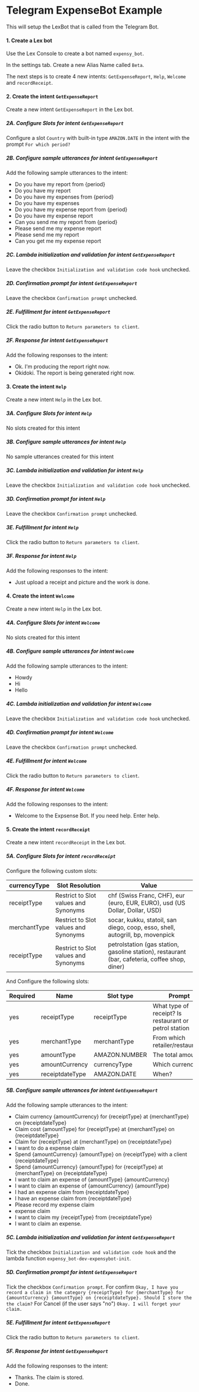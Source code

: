 # Telegram ExpenseBot Example
This will setup the LexBot that is called from the Telegram Bot.

#### 1. Create a Lex bot
Use the Lex Console to create a bot named `expensy_bot`.

In the settings tab. Create a new Alias Name called `Beta`.

The next steps is to create 4 new intents: `GetExpenseReport`, `Help`, `Welcome` and `recordReceipt`.

#### 2. Create the intent `GetExpenseReport`
Create a new intent `GetExpenseReport` in the Lex bot.

##### 2A. Configure Slots for intent `GetExpenseReport`
Configure a slot `Country` with built-in type `AMAZON.DATE` in the intent with the prompt `For which period?`

##### 2B. Configure sample utterances for intent `GetExpenseReport`
Add the following sample utterances to the intent:
* Do you have my report from ​{period}​
* Do you have my report
* Do you have my expenses from ​{period}​
* Do you have my expenses
* Do you have my expense report from ​{period}​
* Do you have my expense report
* Can you send me my report from ​{period}​
* Please send me my expense report
* Please send me my report
* Can you get me my expense report

##### 2C. Lambda initialization and validation for intent `GetExpenseReport`
Leave the checkbox `Initialization and validation code hook` unchecked.

##### 2D. Confirmation prompt for intent `GetExpenseReport`
Leave the checkbox `Confirmation prompt` unchecked.

##### 2E. Fulfillment for intent `GetExpenseReport`
Click the radio button to `Return parameters to client`.

##### 2F. Response for intent `GetExpenseReport`
Add the following responses to the intent:
* Ok. I'm producing the report right now.
* Okidoki. The report is being generated right now.

#### 3. Create the intent `Help`
Create a new intent `Help` in the Lex bot.

##### 3A. Configure Slots for intent `Help`
No slots created for this intent

##### 3B. Configure sample utterances for intent `Help`
No sample utterances created for this intent

##### 3C. Lambda initialization and validation for intent `Help`
Leave the checkbox `Initialization and validation code hook` unchecked.

##### 3D. Confirmation prompt for intent `Help`
Leave the checkbox `Confirmation prompt` unchecked.

##### 3E. Fulfillment for intent `Help`
Click the radio button to `Return parameters to client`.

##### 3F. Response for intent `Help`
Add the following responses to the intent:
* Just upload a receipt and picture and the work is done.

#### 4. Create the intent `Welcome`
Create a new intent `Help` in the Lex bot.

##### 4A. Configure Slots for intent `Welcome`
No slots created for this intent

##### 4B. Configure sample utterances for intent `Welcome`
Add the following sample utterances to the intent:
* Howdy
* Hi
* Hello

##### 4C. Lambda initialization and validation for intent `Welcome`
Leave the checkbox `Initialization and validation code hook` unchecked.

##### 4D. Confirmation prompt for intent `Welcome`
Leave the checkbox `Confirmation prompt` unchecked.

##### 4E. Fulfillment for intent `Welcome`
Click the radio button to `Return parameters to client`.

##### 4F. Response for intent `Welcome`
Add the following responses to the intent:
* Welcome to the Expsense Bot. If you need help. Enter help.

#### 5. Create the intent `recordReceipt`
Create a new intent `recordReceipt` in the Lex bot.

##### 5A. Configure Slots for intent `recordReceipt`
Configure the following custom slots:

| currencyType | Slot Resolution | Value |
| -------------| --------------- | ----- |
| receiptType | Restrict to Slot values and Synonyms | chf (Swiss Franc, CHF), eur (euro, EUR, EURO), usd (US Dollar, Dollar, USD) |
| merchantType | Restrict to Slot values and Synonyms | socar, kukku, statoil, san diego, coop, esso, shell, autogrill, bp, movenpick |
| receiptType | Restrict to Slot values and Synonyms | petrolstation (gas station, gasoline station), restaurant (bar, cafeteria, coffee shop, diner) |

And Configure the following slots:

| Required | Name           | Slot type   | Prompt |
| ---------| -------------- | ---------   | ------ |
| yes | receiptType | receiptType | What type of receipt? Is restaurant or petrol station |
| yes | merchantType | merchantType | From which retailer/restaurant? |
| yes | ​amountType | AMAZON.NUMBER | The total amount? |
| yes | ​amountCurrency | currencyType | Which currency? |
| yes | ​receiptdateType | AMAZON.DATE | When? |

##### 5B. Configure sample utterances for intent `GetExpenseReport`
Add the following sample utterances to the intent:
* Claim currency ​{amountCurrency}​ for ​{receiptType}​ at ​{merchantType}​ on ​{receiptdateType}​
* Claim cost ​{amountType}​ for ​{receiptType}​ at ​{merchantType}​ on ​{receiptdateType}​
* Claim for ​{receiptType}​ at ​{merchantType}​ on ​{receiptdateType}​
* I want to do a expense claim
* Spend ​{amountCurrency}​ ​{amountType}​ on ​{receiptType}​ with a client ​{receiptdateType}​
* Spend ​{amountCurrency}​ ​{amountType}​ for ​{receiptType}​ at ​{merchantType}​ on ​{receiptdateType}​
* I want to claim an expense of ​{amountType}​ ​{amountCurrency}​
* I want to claim an expense of ​{amountCurrency}​ ​{amountType}​
* I had an expense claim from ​{receiptdateType}​
* I have an expense claim from ​{receiptdateType}​
* Please record my expense claim
* expense claim
* I want to claim my ​{receiptType}​ from ​{receiptdateType}​
* I want to claim an expense.

##### 5C. Lambda initialization and validation for intent `GetExpenseReport`
Tick the checkbox `Initialization and validation code hook` and the lambda function `expensy_bot-dev-expensybot-init`.

##### 5D. Confirmation prompt for intent `GetExpenseReport`
Tick the checkbox `Confirmation prompt`.
For confirm `Okay, I have you record a claim in the category {receiptType} for {merchantType} for {amountCurrency} {amountType} on {receiptdateType}. Should I store the the claim?`
For Cancel (if the user says "no") `Okay. I will forget your claim.`

##### 5E. Fulfillment for intent `GetExpenseReport`
Click the radio button to `Return parameters to client`.

##### 5F. Response for intent `GetExpenseReport`
Add the following responses to the intent:
* Thanks. The claim is stored.
* Done.
